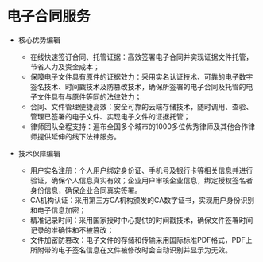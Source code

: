# 电子合同服务

* 核心优势编辑
    * 在线快速签订合同、托管证据：高效签署电子合同并实现证据文件托管，节省人力及资金成本；
    * 保障电子文件具有原件的证据效力：采用实名认证技术、可靠的电子数字签名技术、时间戳技术及防篡改技术，确保所签署的电子合同及托管的电子文件具有与原件等同的法律效力；
    * 合同、文件管理便捷高效：安全可靠的云端存储技术，随时调用、查验、管理已签署的电子文件、实现电子文件的证据托管；
    * 律师团队全程支持：遍布全国多个城市的1000多位优秀律师及其他合作律师提供延伸的线下法律服务。

* 技术保障编辑
    * 用户实名注册：个人用户绑定身份证、手机号及银行卡等相关信息并进行验证，确保个人信息真实有效；企业用户审核企业信息，绑定授权签名者身份信息，确保企业合同真实签署。
    * CA机构认证：采用第三方CA机构颁发的CA数字证书，实现用户身份识别和电子信息加密；
    * 精准记录时间：采用国家授时中心提供的时间戳技术，确保文件签署时间记录的准确性和不被篡改；
    * 文件加密防篡改：电子文件的存储和传输采用国际标准PDF格式，PDF上所附带的电子签名信息在文件被修改时会自动识别并显示为无效。